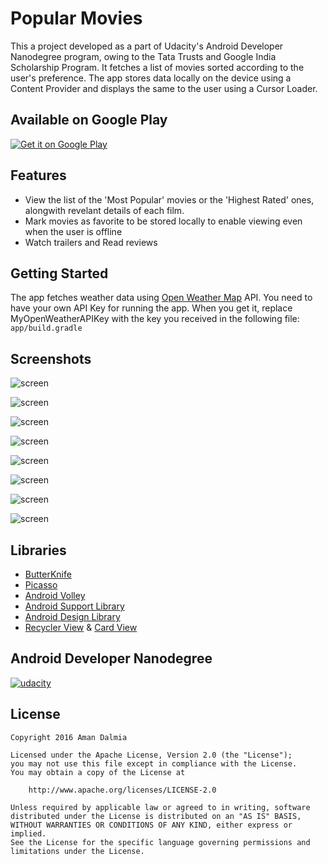 # Popular Movies

This a project developed as a part of Udacity's Android Developer Nanodegree program, owing to the Tata Trusts and Google India Scholarship Program. It fetches a list of movies sorted according to the user's preference. The app stores data locally on the device using a Content Provider and displays the same to the user using a Cursor Loader.

## Available on Google Play

<a href="https://play.google.com/store/apps/details?id=com.passenger.android.sunshine.app">
<img alt="Get it on Google Play" src="http://steverichey.github.io/google-play-badge-svg/img/en_get.svg" />
</a>

## Features

* View the list of the 'Most Popular' movies or the 'Highest Rated' ones, alongwith revelant details of each film.
* Mark movies as favorite to be stored locally to enable viewing even when the user is offline
* Watch trailers and Read reviews 

## Getting Started

The app fetches weather data using [Open Weather Map](http://openweathermap.org/) API. You need to have your own API Key for running the app. When you get it, replace MyOpenWeatherAPIKey with the key you received in the following file:
    ```
    app/build.gradle
    ```

## Screenshots

![screen](../master/screens/Phone/1.png)

![screen](../master/screens/Phone/2.png)

![screen](../master/screens/Phone/3.png)

![screen](../master/screens/Phone/4.png)

![screen](../master/screens/Phone/5.png)

![screen](../master/screens/Phone/3.png)

![screen](../master/screens/Tablets/1.png)

![screen](../master/screens/Tablets/1.png)


## Libraries

* [ButterKnife](https://github.com/JakeWharton/butterknife)
* [Picasso](http://square.github.io/picasso/)
* [Android Volley](https://github.com/mcxiaoke/android-volley)
* [Android Support Library](https://developer.android.com/topic/libraries/support-library/index.html)
* [Android Design Library](http://android-developers.blogspot.in/2015/05/android-design-support-library.html)
* [Recycler View](https://developer.android.com/reference/android/support/v7/widget/RecyclerView.html) & [Card View](https://developer.android.com/reference/android/support/v7/widget/CardView.html)

## Android Developer Nanodegree
[![udacity][1]][2]

[1]: ../master/screens/nanodegree.png
[2]: https://www.udacity.com/course/android-developer-nanodegree--nd801

## License

    Copyright 2016 Aman Dalmia

    Licensed under the Apache License, Version 2.0 (the "License");
    you may not use this file except in compliance with the License.
    You may obtain a copy of the License at

        http://www.apache.org/licenses/LICENSE-2.0

    Unless required by applicable law or agreed to in writing, software
    distributed under the License is distributed on an "AS IS" BASIS,
    WITHOUT WARRANTIES OR CONDITIONS OF ANY KIND, either express or implied.
    See the License for the specific language governing permissions and
    limitations under the License.
